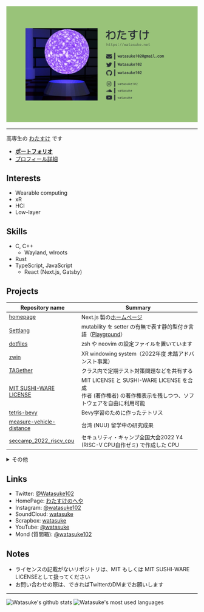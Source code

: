 <a href='https://watasuke.net' target='_blank'>
  <img src='/assets/card.jpg' alt='profile card' />
</a>

---

高専生の [わたすけ](https://twitter.com/Watasuke102) です

- **[ポートフォリオ](https://watasuke.net/portfolio)**
- [プロフィール詳細](https://watasuke.net/profile)

## Interests

- Wearable computing
- xR
- HCI
- Low-layer

## Skills
  
- C, C++
  - Wayland, wlroots
- Rust
- TypeScript, JavaScript
  - React (Next.js, Gatsby)

## Projects

| Repository name                                                                     | Summary |
| ----------------------------------------------------------------------------------- | ------- |
| [homepage](https://github.com/watasuke102/watasuke.net)                             | Next.js 製の[ホームページ](https://watasuke.net/) |
| [Settlang](https://github.com/watasuke102/settlang)                                 | mutability を setter の有無で表す静的型付き言語（[Playground](https://watasuke102.github.io/settlang/)） |
| [dotfiles](https://github.com/watasuke102/dotfiles)                                 | zsh や neovim の設定ファイルを置いています |
| [zwin](https://github.com/zwin-project)                                             | XR windowing system（2022年度 未踏アドバンスト事業） |
| [TAGether](https://github.com/watasuke102/TAGether)                                 | クラス内で定期テスト対策問題などを共有する |
| [MIT SUSHI-WARE LICENSE](https://github.com/watasuke102/mit-sushi-ware)             | MIT LICENSE と SUSHI-WARE LICENSE を合成<br/>作者 (著作権者) の著作権表示を残しつつ、ソフトウェアを自由に利用可能 |
| [tetris-bevy](https://github.com/watasuke102/tetris-bevy)                           | Bevy学習のために作ったテトリス |
| [measure-vehicle-distance](https://github.com/watasuke102/measure-vehicle-distance) | 台湾 (NUU) 留学中の研究成果 |
| [seccamp_2022_riscv_cpu](https://github.com/watasuke102/seccamp_2022_riscv_cpu)     | セキュリティ・キャンプ全国大会2022 Y4 (RISC-V CPU自作ゼミ) で作成した CPU |

<details>
<summary>その他</summary>

- [Remind4F](https://github.com/watasuke102/remind4f)：Discord経由でイベントまでの日数を通知
- [ImgRate](https://github.com/watasuke102/ImgRate)：お気に入りとコメントによって画像が即座に評価される画像ギャラリー
- [binlang](https://github.com/watasuke102/binlang)：基本的なビット演算機能を持つインタプリタ
- [discord-voicechat-notice](https://github.com/watasuke102/discord-voicechat-notice)：Discord のボイスチャットに誰かが入るとメッセージを送信
- [2021-hny](https://github.com/watasuke102/2021-hny)：2021年の年賀状代わり
- [ExpNote](https://github.com/watasuke102/ExpNote)：Flutter 製の簡易的な所持金管理アプリ
- [alterlinux-i3-manager](https://github.com/FascodeNet/alterlinux-i3-manager)：Alter Linux i3wm 搭載エディションのための設定マネージャ
- [TimeTree-AddIvent](https://github.com/watasuke102/TimeTree-AddIvent)：TimeTreeのイベント追加を行えるFlutter製アプリ
- [TimeTree-NoticeBot-rust](https://github.com/watasuke102/TimeTree-NoticeBot-rust)：TimeTree の予定を取得し、Discord で通知
- [SchoolFestSTG](https://github.com/watasuke102/SchoolFestSTG)：2019年の文化祭展示用に作ったSTG
- [MarkStudy](https://github.com/watasuke102/MarkStudy)：学習特化をうたう、マークアップによる装飾が可能なテキストエディタ

</details>
  
## Links

  - Twitter: [@Watasuke102](https://twitter.com/Watasuke102)  
  - HomePage: [わたすけのへや](https://watasuke.net)
  - Instagram: [@watasuke102](https://instagram.com/watasuke102)
  - SoundCloud: [watasuke](https://soundcloud.com/watasuke)  
  - Scrapbox: [watasuke](https://scrapbox.io/watasuke)
  - YouTube: [@watasuke](https://www.youtube.com/@watasuke)
  - Mond (質問箱): [@watasuke102](https://mond.how/ja/watasuke102)

## Notes

- ライセンスの記載がないリポジトリは、MIT もしくは MIT SUSHI-WARE LICENSEとして扱ってください
- お問い合わせの際は、できればTwitterのDMまでお願いします

---
    
![Watasuke's github stats](https://github-readme-stats.vercel.app/api?username=watasuke102&count_private=true&show_icons=true&theme=tokyonight) ![Watasuke's most used languages](https://github-readme-stats.vercel.app/api/top-langs/?username=watasuke102&layout=compact&theme=tokyonight)
